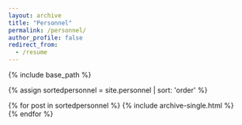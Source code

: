```yaml
---
layout: archive
title: "Personnel"
permalink: /personnel/
author_profile: false
redirect_from:
  - /resume
---
```


{% include base_path %}

{% assign sortedpersonnel = site.personnel | sort: 'order' %}

{% for post in sortedpersonnel %}
    {% include archive-single.html %}
    <br>
  {% endfor %}


